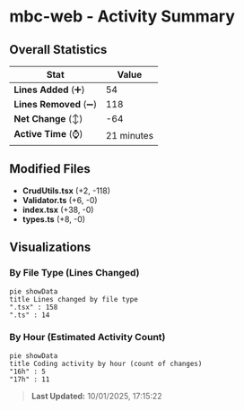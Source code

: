 # mbc-web - Activity Summary 

## Overall Statistics

| Stat                   | Value                                                             |
| ---------------------- | ----------------------------------------------------------------- |
| **Lines Added** (➕)   | 54                                          |
| **Lines Removed** (➖) | 118                                        |
| **Net Change** (↕)    | -64                |
| **Active Time** (⌚)   | 21 minutes |


## Modified Files
- **CrudUtils.tsx** (+2, -118)
- **Validator.ts** (+6, -0)
- **index.tsx** (+38, -0)
- **types.ts** (+8, -0)

## Visualizations

### By File Type (Lines Changed)

```mermaid
pie showData
title Lines changed by file type
".tsx" : 158
".ts" : 14
```

### By Hour (Estimated Activity Count)

```mermaid
pie showData
title Coding activity by hour (count of changes)
"16h" : 5
"17h" : 11
```


> **Last Updated:** 10/01/2025, 17:15:22